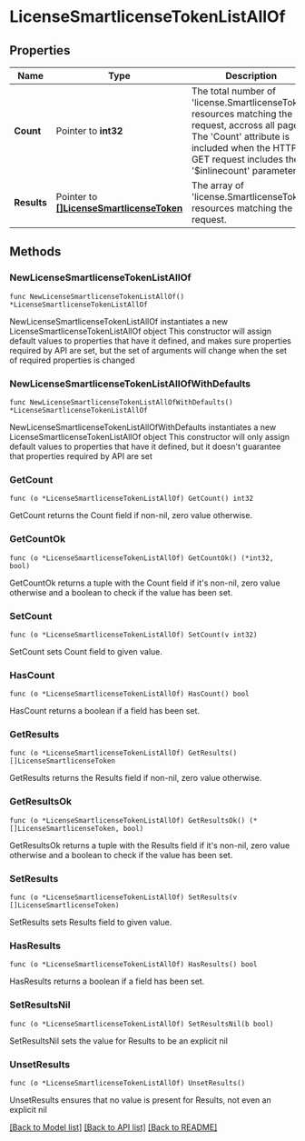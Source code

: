 # LicenseSmartlicenseTokenListAllOf

## Properties

Name | Type | Description | Notes
------------ | ------------- | ------------- | -------------
**Count** | Pointer to **int32** | The total number of &#39;license.SmartlicenseToken&#39; resources matching the request, accross all pages. The &#39;Count&#39; attribute is included when the HTTP GET request includes the &#39;$inlinecount&#39; parameter. | [optional] 
**Results** | Pointer to [**[]LicenseSmartlicenseToken**](license.SmartlicenseToken.md) | The array of &#39;license.SmartlicenseToken&#39; resources matching the request. | [optional] 

## Methods

### NewLicenseSmartlicenseTokenListAllOf

`func NewLicenseSmartlicenseTokenListAllOf() *LicenseSmartlicenseTokenListAllOf`

NewLicenseSmartlicenseTokenListAllOf instantiates a new LicenseSmartlicenseTokenListAllOf object
This constructor will assign default values to properties that have it defined,
and makes sure properties required by API are set, but the set of arguments
will change when the set of required properties is changed

### NewLicenseSmartlicenseTokenListAllOfWithDefaults

`func NewLicenseSmartlicenseTokenListAllOfWithDefaults() *LicenseSmartlicenseTokenListAllOf`

NewLicenseSmartlicenseTokenListAllOfWithDefaults instantiates a new LicenseSmartlicenseTokenListAllOf object
This constructor will only assign default values to properties that have it defined,
but it doesn't guarantee that properties required by API are set

### GetCount

`func (o *LicenseSmartlicenseTokenListAllOf) GetCount() int32`

GetCount returns the Count field if non-nil, zero value otherwise.

### GetCountOk

`func (o *LicenseSmartlicenseTokenListAllOf) GetCountOk() (*int32, bool)`

GetCountOk returns a tuple with the Count field if it's non-nil, zero value otherwise
and a boolean to check if the value has been set.

### SetCount

`func (o *LicenseSmartlicenseTokenListAllOf) SetCount(v int32)`

SetCount sets Count field to given value.

### HasCount

`func (o *LicenseSmartlicenseTokenListAllOf) HasCount() bool`

HasCount returns a boolean if a field has been set.

### GetResults

`func (o *LicenseSmartlicenseTokenListAllOf) GetResults() []LicenseSmartlicenseToken`

GetResults returns the Results field if non-nil, zero value otherwise.

### GetResultsOk

`func (o *LicenseSmartlicenseTokenListAllOf) GetResultsOk() (*[]LicenseSmartlicenseToken, bool)`

GetResultsOk returns a tuple with the Results field if it's non-nil, zero value otherwise
and a boolean to check if the value has been set.

### SetResults

`func (o *LicenseSmartlicenseTokenListAllOf) SetResults(v []LicenseSmartlicenseToken)`

SetResults sets Results field to given value.

### HasResults

`func (o *LicenseSmartlicenseTokenListAllOf) HasResults() bool`

HasResults returns a boolean if a field has been set.

### SetResultsNil

`func (o *LicenseSmartlicenseTokenListAllOf) SetResultsNil(b bool)`

 SetResultsNil sets the value for Results to be an explicit nil

### UnsetResults
`func (o *LicenseSmartlicenseTokenListAllOf) UnsetResults()`

UnsetResults ensures that no value is present for Results, not even an explicit nil

[[Back to Model list]](../README.md#documentation-for-models) [[Back to API list]](../README.md#documentation-for-api-endpoints) [[Back to README]](../README.md)



